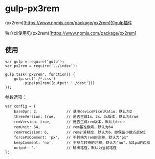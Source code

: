 # gulp-px3rem

(px2rem)[https://www.npmjs.com/package/px2rem]的gulp插件

独立cli使用见(px2rem)[https://www.npmjs.com/package/px2rem]

## 使用

```
var gulp = require('gulp');
var px2rem = require('../index');

gulp.task('px2rem', function() {
    gulp.src('./*.css')
        .pipe(px2rem({output: './dest'}))
});
```

参数选项：

```
var config = {
    baseDpr: 2,             // 基准devicePixelRatio，默认为2
    threeVersion: true,     // 是否生成1x、2x、3x版本，默认为true
    remVersion: true,       // 是否生成rem版本，默认为true
    remUnit: 64,            // rem基准像素，默认为64
    remPrecision: 6,        // rem计算精度，默认为6，即保留小数点后6位
    forcePxComment: 'px',   // 不转换为rem的注释，默认为"px"
    keepComment: 'no',      // 不参与转换的注释，默认为"no"，如1px的边框
    output: '.'             // 输出路径，默认为当前路径
};
```
